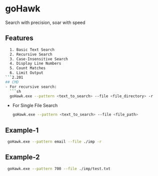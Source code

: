# goHawk
Search with precision, soar with speed

## Features
```sh
  1. Basic Text Search
  2. Recursive Search
  3. Case-Insensitive Search
  4. Display Line Numbers
  5. Count Matches
  6. Limit Output
```2.201
## CMD
- For recursive search:
  ```sh
  goHawk.exe --pattern <text_to_search> --file <file_directory> -r
  ```
- For Single File Search
   ```sh
   goHawk.exe --pattern <text_to_search> --file <file_path>
   ```
## Example-1
 ```sh
  goHawk.exe --pattern email --file ./imp -r
 ```
## Example-2
 ```sh
  goHawk.exe --pattern 700 --file ./imp/test.txt
 ```

